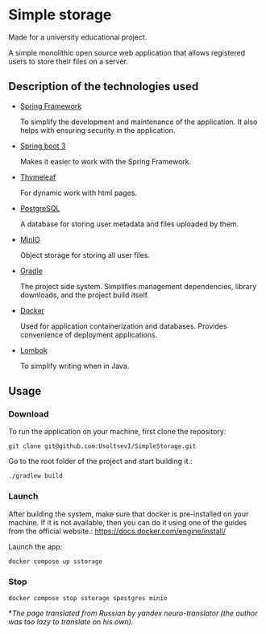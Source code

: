 # Simple storage

Made for a university educational project.

A simple monolithic open source web application
that allows registered
users to store their files on a server.

## Description of the technologies used

- [Spring Framework](https://spring.io/)

  To simplify the development and maintenance of the application.
  It also helps with ensuring security in the application.

- [Spring boot 3](https://spring.io/projects/spring-boot)

  Makes it easier to work with the Spring Framework.

- [Thymeleaf](https://www.thymeleaf.org/)

  For dynamic work with html pages.

- [PostgreSQL](https://www.postgresql.org/)

  A database for storing user metadata
  and files uploaded by them.

- [MinIO](https://min.io/)

  Object storage for storing all
  user files.

- [Gradle](https://gradle.org/)

  The project side system. Simplifies management
  dependencies, library downloads, and the project build itself.

- [Docker](https://www.docker.com/)

  Used for application containerization
  and databases. Provides convenience of deployment
  applications.

- [Lombok](https://projectlombok.org/)

  To simplify writing when in Java.


## Usage

### Download
To run the application on your
machine, first clone the repository:
```shell
git clone git@github.com:UsoltsevI/SimpleStorage.git
```

Go to the root folder of the project and start
building it.:
```shell
./gradlew build
```

### Launch

After building the system, make sure that
docker is pre-installed on your machine. If it is not available, then
you can do it using one of the guides from the official website.:
https://docs.docker.com/engine/install/

Launch the app:
```shell
docker compose up sstorage
```

### Stop
```shell
docker compose stop sstorage spostgres minio
```

**The page translated from Russian by yandex neuro-translator (the author was too lazy to translate on his own).*
